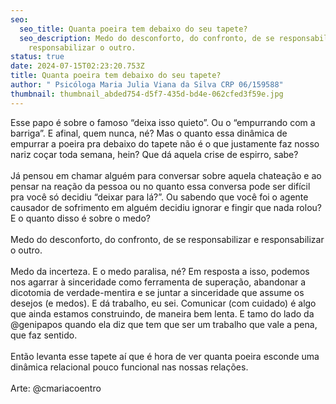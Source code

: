 ```yaml
---
seo:
  seo_title: Quanta poeira tem debaixo do seu tapete?
  seo_description: Medo do desconforto, do confronto, de se responsabilizar e
    responsabilizar o outro.
status: true
date: 2024-07-15T02:23:20.753Z
title: Quanta poeira tem debaixo do seu tapete?
author: " Psicóloga Maria Julia Viana da Silva CRP 06/159588"
thumbnail: thumbnail_abded754-d5f7-435d-bd4e-062cfed3f59e.jpg
---
```

<!--StartFragment-->

Esse papo é sobre o famoso “deixa isso quieto”. Ou o “empurrando com a barriga”. E afinal, quem nunca, né? Mas o quanto essa dinâmica de empurrar a poeira pra debaixo do tapete não é o que justamente faz nosso nariz coçar toda semana, hein? Que dá aquela crise de espirro, sabe?\
\
Já pensou em chamar alguém para conversar sobre aquela chateação e ao pensar na reação da pessoa ou no quanto essa conversa pode ser difícil pra você só decidiu “deixar para lá?”. Ou sabendo que você foi o agente causador de sofrimento em alguém decidiu ignorar e fingir que nada rolou? E o quanto disso é sobre o medo?\
\
Medo do desconforto, do confronto, de se responsabilizar e responsabilizar o outro.\
\
Medo da incerteza. E o medo paralisa, né? Em resposta a isso, podemos nos agarrar à sinceridade como ferramenta de superação, abandonar a dicotomia de verdade-mentira e se juntar a sinceridade que assume os desejos (e medos). E dá trabalho, eu sei. Comunicar (com cuidado) é algo que ainda estamos construindo, de maneira bem lenta. E tamo do lado da @genipapos quando ela diz que tem que ser um trabalho que vale a pena, que faz sentido.\
\
Então levanta esse tapete aí que é hora de ver quanta poeira esconde uma dinâmica relacional pouco funcional nas nossas relações.\
\
Arte: @cmariacoentro

<!--EndFragment-->